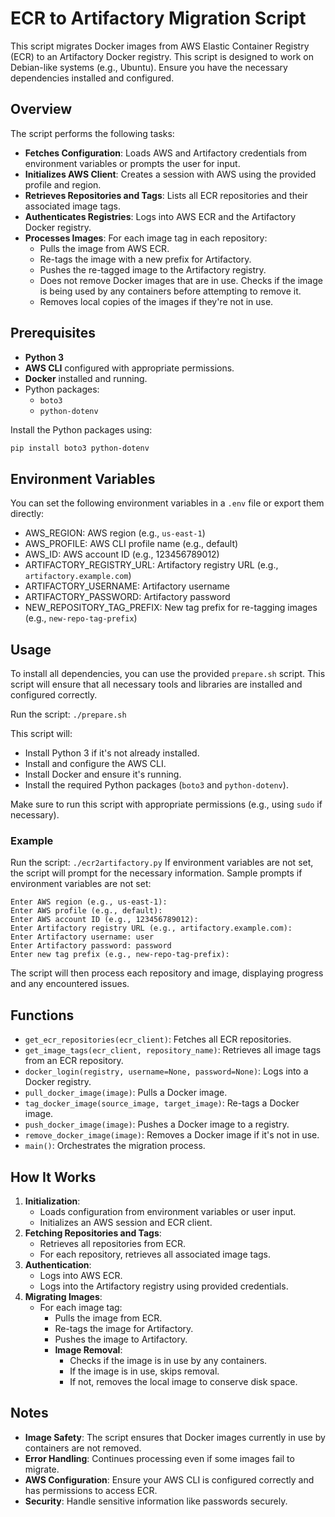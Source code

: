 
# ECR to Artifactory Migration Script

This script migrates Docker images from AWS Elastic Container Registry (ECR) to an Artifactory Docker registry.
This script is designed to work on Debian-like systems (e.g., Ubuntu). Ensure you have the necessary dependencies installed and configured.

## Overview

The script performs the following tasks:

- **Fetches Configuration**: Loads AWS and Artifactory credentials from environment variables or prompts the user for input.
- **Initializes AWS Client**: Creates a session with AWS using the provided profile and region.
- **Retrieves Repositories and Tags**: Lists all ECR repositories and their associated image tags.
- **Authenticates Registries**: Logs into AWS ECR and the Artifactory Docker registry.
- **Processes Images**: For each image tag in each repository:
  - Pulls the image from AWS ECR.
  - Re-tags the image with a new prefix for Artifactory.
  - Pushes the re-tagged image to the Artifactory registry.
  - Does not remove Docker images that are in use. Checks if the image is being used by any containers before attempting to remove it.
  - Removes local copies of the images if they're not in use.

## Prerequisites

- **Python 3**
- **AWS CLI** configured with appropriate permissions.
- **Docker** installed and running.
- Python packages:
  - `boto3`
  - `python-dotenv`

Install the Python packages using:

```bash
pip install boto3 python-dotenv
```

## Environment Variables

You can set the following environment variables in a  `.env`  file or export them directly:

- AWS_REGION: AWS region (e.g.,  `us-east-1`)
- AWS_PROFILE: AWS CLI profile name (e.g.,  default)
- AWS_ID: AWS account ID (e.g.,  123456789012)
- ARTIFACTORY_REGISTRY_URL: Artifactory registry URL (e.g.,  `artifactory.example.com`)
- ARTIFACTORY_USERNAME: Artifactory username
- ARTIFACTORY_PASSWORD: Artifactory password
- NEW_REPOSITORY_TAG_PREFIX: New tag prefix for re-tagging images (e.g.,  `new-repo-tag-prefix`)

## Usage

To install all dependencies, you can use the provided `prepare.sh` script. This script will ensure that all necessary tools and libraries are installed and configured correctly.

Run the script: `./prepare.sh`

This script will:

- Install Python 3 if it's not already installed.
- Install and configure the AWS CLI.
- Install Docker and ensure it's running.
- Install the required Python packages (`boto3` and `python-dotenv`).

Make sure to run this script with appropriate permissions (e.g., using `sudo` if necessary).

### Example

Run the script: `./ecr2artifactory.py`
If environment variables are not set, the script will prompt for the necessary information.
Sample prompts if environment variables are not set:

```env
Enter AWS region (e.g., us-east-1):
Enter AWS profile (e.g., default):
Enter AWS account ID (e.g., 123456789012):
Enter Artifactory registry URL (e.g., artifactory.example.com):
Enter Artifactory username: user
Enter Artifactory password: password
Enter new tag prefix (e.g., new-repo-tag-prefix):
```

The script will then process each repository and image, displaying progress and any encountered issues.

## Functions

- `get_ecr_repositories(ecr_client)`: Fetches all ECR repositories.
- `get_image_tags(ecr_client, repository_name)`: Retrieves all image tags from an ECR repository.
- `docker_login(registry, username=None, password=None)`: Logs into a Docker registry.
- `pull_docker_image(image)`: Pulls a Docker image.
- `tag_docker_image(source_image, target_image)`: Re-tags a Docker image.
- `push_docker_image(image)`: Pushes a Docker image to a registry.
- `remove_docker_image(image)`: Removes a Docker image if it's not in use.
- `main()`: Orchestrates the migration process.

## How It Works

1. **Initialization**:
    - Loads configuration from environment variables or user input.
    - Initializes an AWS session and ECR client.
2. **Fetching Repositories and Tags**:
    - Retrieves all repositories from ECR.
    - For each repository, retrieves all associated image tags.
3. **Authentication**:
    - Logs into AWS ECR.
    - Logs into the Artifactory registry using provided credentials.
4. **Migrating Images**:
    - For each image tag:
        - Pulls the image from ECR.
        - Re-tags the image for Artifactory.
        - Pushes the image to Artifactory.
        - **Image Removal**:
            - Checks if the image is in use by any containers.
            - If the image is in use, skips removal.
            - If not, removes the local image to conserve disk space.

## Notes

- **Image Safety**: The script ensures that Docker images currently in use by containers are not removed.
- **Error Handling**: Continues processing even if some images fail to migrate.
- **AWS Configuration**: Ensure your AWS CLI is configured correctly and has permissions to access ECR.
- **Security**: Handle sensitive information like passwords securely.
